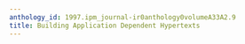 ```yaml
---
anthology_id: 1997.ipm_journal-ir0anthology0volumeA33A2.9
title: Building Application Dependent Hypertexts
---
```

